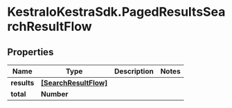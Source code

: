 # KestraIoKestraSdk.PagedResultsSearchResultFlow

## Properties

Name | Type | Description | Notes
------------ | ------------- | ------------- | -------------
**results** | [**[SearchResultFlow]**](SearchResultFlow.md) |  | 
**total** | **Number** |  | 


